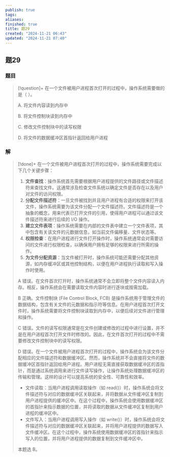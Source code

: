 ```yaml
---
publish: true
tags: 
aliases: 
finished: true
title: 题29
created: "2024-11-21 06:43"
updated: "2024-11-21 07:40"
---
```

## 题29
### 题目
> [!question]+
> 在一个文件被用户进程首次打开的过程中，操作系统需要做的是（ ）。
> 
> A. 将文件内容读到内存中
> 
> B. 将文件控制块读到内存中
> 
> C. 修改文件控制块中的读写权限
> 
> D. 将文件的数据缓冲区首指针返回给用户进程
### 解
> [!done]+
> 在一个文件被用户进程首次打开的过程中，操作系统需要完成以下几个关键步骤：
> 
> 1. **文件查找**：操作系统首先需要根据用户进程提供的文件路径或文件描述符来查找文件。这通常涉及检查文件系统以确定文件是否存在以及用户对文件的访问权限。
> 2. **分配文件描述符**：一旦文件被找到并且用户进程有合适的权限来打开该文件，操作系统需要为该文件分配一个文件描述符。文件描述符是一个抽象的概念，用来代表已打开文件的引用，使得用户进程可以通过该文件描述符来进行后续的 I/O 操作。
> 3. **建立文件表项**：操作系统需要在内部的文件表中建立一个文件表项，其中包含有关该文件的元数据信息，如当前文件偏移量、文件状态等。
> 4. **权限检查**：在用户进程进行文件打开操作时，操作系统通常会对需要访问的文件进行权限检查，以确保用户拥有足够的权限来进行所需的操作。
> 5. **为文件分配资源**：当文件被打开时，操作系统可能还需要分配其他资源，如内存缓冲区或其他控制结构，以便在用户进程执行读取和写入操作时使用。
> 
> A 错误。在文件首次打开时，操作系统通常不会立即将整个文件内容读入内存。相反，操作系统会在需要读取文件内容时进行逐块或按需加载。
> 
> B 正确。文件控制块 (File Control Block, FCB) 是操作系统用于管理文件的数据结构，包含有关文件的元数据和指示符等信息。在用户进程首次打开文件时，操作系统需要将文件控制块读取到内存中，以便后续对文件进行管理和操作。
> 
> C 错误。文件的读写权限通常是在文件创建或修改的过程中进行设置，并不是在用户进程首次打开文件时修改的。因此，在文件首次打开的过程中不需要修改文件控制块中的读写权限。
> 
> D 错误。在一个文件被用户进程首次打开的过程中，操作系统会为该文件分配相应的文件描述符和数据缓冲区。然而，操作系统并不会直接将文件的数据缓冲区首指针返回给用户进程。用户进程无需直接获取数据缓冲区的首指针，而是通过系统调用来进行文件读写操作，让操作系统处理数据缓冲区的传输和管理。这样的设计可以提高系统的安全性、可靠性和效率。
> 
> - 文件读取：当用户进程调用读取操作（如 read()）时，操作系统会将文件描述符与对应的数据缓冲区关联起来，并将数据从文件缓冲区复制到用户进程提供的缓冲区中。在这个过程中，操作系统会使用数据缓冲区的首指针来指示数据的位置，并将读取的数据从文件缓冲区复制到用户进程的缓冲区中。
> - 文件写入：当用户进程调用写入操作（如 write()）时，操作系统会将文件描述符与对应的数据缓冲区关联起来，并将用户进程提供的数据写入文件缓冲区。在这个过程中，操作系统使用数据缓冲区的首指针来指示写入的位置，并将用户进程提供的数据复制到文件缓冲区中。
> 
> 本题选 B。